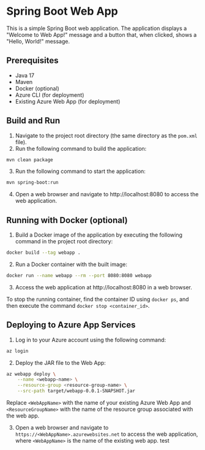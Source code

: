 # Spring Boot Web App

This is a simple Spring Boot web application. The application displays a "Welcome to Web App!" message and a button that, when clicked, shows a "Hello, World!" message.

## Prerequisites

- Java 17
- Maven
- Docker (optional)
- Azure CLI (for deployment)
- Existing Azure Web App (for deployment) 

## Build and Run

1. Navigate to the project root directory (the same directory as the `pom.xml` file).
2. Run the following command to build the application:

```bash
mvn clean package
```

3. Run the following command to start the application:

```bash
mvn spring-boot:run
```

4. Open a web browser and navigate to http://localhost:8080 to access the web application.

## Running with Docker (optional)

1. Build a Docker image of the application by executing the following command in the project root directory:

```bash
docker build --tag webapp .
```

2. Run a Docker container with the built image:

```bash
docker run --name webapp --rm --port 8080:8080 webapp
```

3. Access the web application at http://localhost:8080 in a web browser.

To stop the running container, find the container ID using `docker ps`, and then execute the command `docker stop <container_id>`.

## Deploying to Azure App Services

1. Log in to your Azure account using the following command:

```bash
az login
```

2. Deploy the JAR file to the Web App:

```bash
az webapp deploy \
    --name <webapp-name> \
    --resource-group <resource-group-name> \
    --src-path target/webapp-0.0.1-SNAPSHOT.jar
```

Replace `<WebAppName>` with the name of your existing Azure Web App and `<ResourceGroupName>` with the name of the resource group associated with the web app.

3. Open a web browser and navigate to `https://<WebAppName>.azurewebsites.net` to access the web application, where `<WebAppName>` is the name of the existing web app.
test

